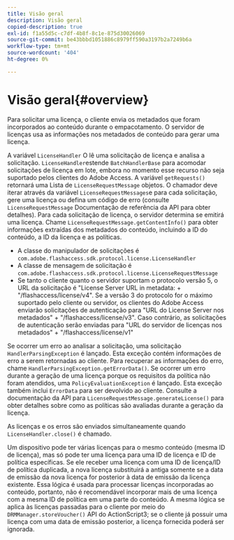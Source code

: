 ```yaml
---
title: Visão geral
description: Visão geral
copied-description: true
exl-id: f1a55d5c-c7df-4b8f-8c1e-875d30026069
source-git-commit: be43bbbd1051886c8979ff590a3197b2a7249b6a
workflow-type: tm+mt
source-wordcount: '404'
ht-degree: 0%

---
```


# Visão geral{#overview}

Para solicitar uma licença, o cliente envia os metadados que foram incorporados ao conteúdo durante o empacotamento. O servidor de licenças usa as informações nos metadados de conteúdo para gerar uma licença.

A variável `LicenseHandler` O lê uma solicitação de licença e analisa a solicitação. `LicenseHandler`estende `BatchHandlerBase` para acomodar solicitações de licença em lote, embora no momento esse recurso não seja suportado pelos clientes do Adobe Access. A variável `getRequests()` retornará uma Lista de `LicenseRequestMessage` objetos. O chamador deve iterar através da variável `LicenseRequestMessages`e para cada solicitação, gere uma licença ou defina um código de erro (consulte `LicenseRequestMessage` Documentação de referência da API para obter detalhes). Para cada solicitação de licença, o servidor determina se emitirá uma licença. Chame `LicenseRequestMessage.getContentInfo()` para obter informações extraídas dos metadados do conteúdo, incluindo a ID do conteúdo, a ID da licença e as políticas.

* A classe do manipulador de solicitações é `com.adobe.flashaccess.sdk.protocol.license.LicenseHandler`
* A classe de mensagem de solicitação é `com.adobe.flashaccess.sdk.protocol.license.LicenseRequestMessage`
* Se tanto o cliente quanto o servidor suportam o protocolo versão 5, o URL da solicitação é &quot;License Server URL in metadata: + &quot;/flashaccess/license/v4&quot;. Se a versão 3 do protocolo for o máximo suportado pelo cliente ou servidor, os clientes do Adobe Access enviarão solicitações de autenticação para &quot;URL do License Server nos metadados&quot; + &quot;/flashaccess/license/v3&quot;. Caso contrário, as solicitações de autenticação serão enviadas para &quot;URL do servidor de licenças nos metadados&quot; + &quot;/flashaccess/license/v1&quot;

Se ocorrer um erro ao analisar a solicitação, uma solicitação `HandlerParsingException` é lançado. Esta exceção contém informações de erro a serem retornadas ao cliente. Para recuperar as informações do erro, chame `HandlerParsingException.getErrorData()`. Se ocorrer um erro durante a geração de uma licença porque os requisitos da política não foram atendidos, uma `PolicyEvaluationException` é lançado. Esta exceção também inclui `ErrorData` para ser devolvido ao cliente. Consulte a documentação da API para `LicenseRequestMessage.generateLicense()` para obter detalhes sobre como as políticas são avaliadas durante a geração da licença.

As licenças e os erros são enviados simultaneamente quando `LicenseHandler.close()` é chamado.

Um dispositivo pode ter várias licenças para o mesmo conteúdo (mesma ID de licença), mas só pode ter uma licença para uma ID de licença e ID de política específicas. Se ele receber uma licença com uma ID de licença/ID de política duplicada, a nova licença substituirá a antiga somente se a data de emissão da nova licença for posterior à data de emissão da licença existente. Essa lógica é usada para processar licenças incorporadas ao conteúdo, portanto, não é recomendável incorporar mais de uma licença com a mesma ID de política em uma parte do conteúdo. A mesma lógica se aplica às licenças passadas para o cliente por meio do `DRMManager.storeVoucher()` API do ActionScript3; se o cliente já possuir uma licença com uma data de emissão posterior, a licença fornecida poderá ser ignorada.
